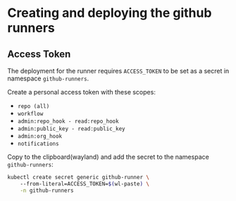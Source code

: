 # Creating and deploying the github runners

## Access Token

The deployment for the runner requires `ACCESS_TOKEN` to be set as a secret in namespace `github-runners`.

Create a personal access token with these scopes:
- `repo (all)`
- `workflow`
- `admin:repo_hook - read:repo_hook`
- `admin:public_key - read:public_key`
- `admin:org_hook`
- `notifications`

Copy to the clipboard(wayland) and add the secret to the namespace `github-runners`:
```bash
kubectl create secret generic github-runner \                                                  
    --from-literal=ACCESS_TOKEN=$(wl-paste) \
    -n github-runners
```


